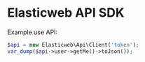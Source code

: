 Elasticweb API SDK
==============

Example use API:

```php
$api = new Elasticweb\Api\Client('token');
var_dump($api->user->getMe()->toJson());
```

